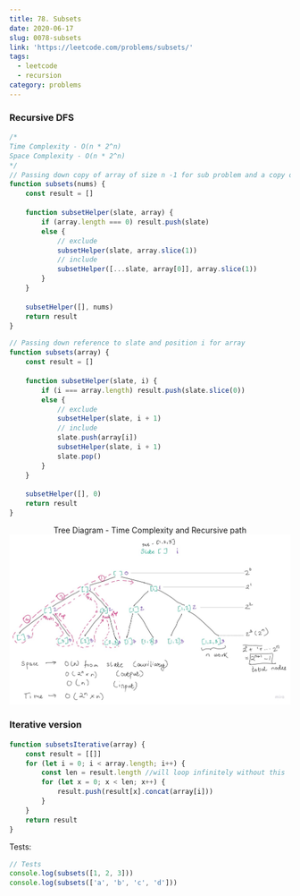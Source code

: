```yaml
---
title: 78. Subsets
date: 2020-06-17
slug: 0078-subsets
link: 'https://leetcode.com/problems/subsets/'
tags:
  - leetcode
  - recursion
category: problems
---
```


### Recursive DFS

```js
/* 
Time Complexity - O(n * 2^n)
Space Complexity - O(n * 2^n)
*/
// Passing down copy of array of size n -1 for sub problem and a copy of slate for include
function subsets(nums) {
	const result = []

	function subsetHelper(slate, array) {
		if (array.length === 0) result.push(slate)
		else {
			// exclude
			subsetHelper(slate, array.slice(1))
			// include
			subsetHelper([...slate, array[0]], array.slice(1))
		}
	}

	subsetHelper([], nums)
	return result
}
```

```js
// Passing down reference to slate and position i for array
function subsets(array) {
	const result = []

	function subsetHelper(slate, i) {
		if (i === array.length) result.push(slate.slice(0))
		else {
			// exclude
			subsetHelper(slate, i + 1)
			// include
			slate.push(array[i])
			subsetHelper(slate, i + 1)
			slate.pop()
		}
	}

	subsetHelper([], 0)
	return result
}
```

<span style="display:block; text-align: center;">Tree Diagram - Time Complexity and Recursive path</span>
![Subsets diagram](./0078-subsets.jpg)

### Iterative version

```js
function subsetsIterative(array) {
	const result = [[]]
	for (let i = 0; i < array.length; i++) {
		const len = result.length //will loop infinitely without this
		for (let x = 0; x < len; x++) {
			result.push(result[x].concat(array[i]))
		}
	}
	return result
}
```

Tests:

```js
// Tests
console.log(subsets([1, 2, 3]))
console.log(subsets(['a', 'b', 'c', 'd']))
```
